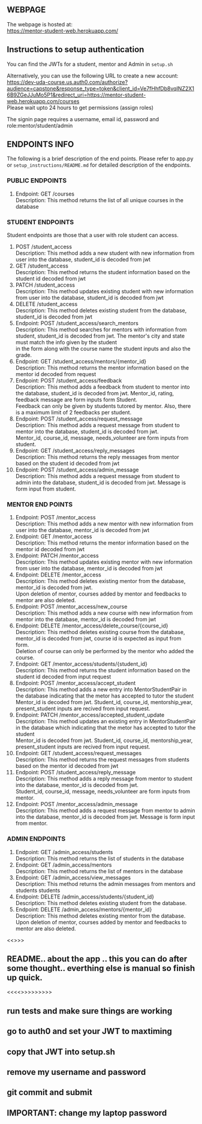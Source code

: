 
## WEBPAGE  
The webpage is hosted at:  
https://mentor-student-web.herokuapp.com/  

## Instructions to setup authentication
You can find the JWTs for a student, mentor and Admin in `setup.sh`  

Alternatively, you can use the following URL to create a new account:  
https://dev-uda-course.us.auth0.com/authorize?audience=capstone&response_type=token&client_id=Ve7fHhfDb8vqINZ2X16B9ZGeJJuMo5P1&redirect_uri=https://mentor-student-web.herokuapp.com/courses  
Please wait upto 24 hours to get permissions (assign roles) 

The signin page requires a username, email id, password and role:mentor/student/admin

## ENDPOINTS INFO
The following is a brief description of the end points. Please refer to app.py or `setup_instructions/README.md` for detailed description of the endpoints.

### PUBLIC ENDPOINTS
1.  Endpoint: GET /courses  
        Description:         This method returns the list of all unique courses in the database  

### STUDENT ENDPOINTS
Student endpoints are those that a user with role student can access.  

1. POST /student_access  
        Description:         This method adds a new student with new information from user into the database, student_id is decoded from jwt  
2. GET /student_access  
        Description:         This method returns the student information based on the student id decoded from jwt  
3. PATCH /student_access  
        Description:         This method updates existing student with new information from user into the database, student_id is decoded from jwt  
4. DELETE /student_access  
        Description:         This method deletes existing student from the database, student_id is decoded from jwt  
5.  Endpoint: POST /student_access/search_mentors  
        Description:         This method searches for mentors with information from student, student_id is decoded from jwt. The mentor's city and state must match the info given by the student    
                             in the form along with the course name the student inputs and also the grade.  
6.  Endpoint: GET /student_access/mentors/{mentor_id}  
        Description:         This method returns the mentor information based on the mentor id decoded from request  
7.  Endpoint: POST /student_access/feedback  
        Description:         This method adds a feedback from student to mentor into the database, student_id is decoded from jwt. Mentor_id, rating, feedback message are form inputs form Student.  
                             Feedback can only be given by students tutored by mentor. Also, there is a maximum limit of 2 feedbacks per student.   
8.  Endpoint: POST /student_access/request_message  
        Description:         This method adds a request message from student to mentor into the database, student_id is decoded from jwt.  
                             Mentor_id, course_id, message, needs_volunteer are form inputs from student.          
9.  Endpoint: GET /student_access/reply_messages  
        Description:         This method returns the reply messages from mentor based on the student id decoded from jwt   
10. Endpoint: POST /student_access/admin_message  
        Description:         This method adds a request message from student to admin into the database, student_id is decoded from jwt. Message is form input from student.          

### MENTOR END POINTS
1.  Endpoint: POST /mentor_access  
        Description:         This method adds a new mentor with new information from user into the database, mentor_id is decoded from jwt  
2.  Endpoint: GET /mentor_access  
        Description:         This method returns the mentor information based on the mentor id decoded from jwt  
3.  Endpoint: PATCH /mentor_access  
        Description:         This method updates existing mentor with new information from user into the database, mentor_id is decoded from jwt  
4.  Endpoint: DELETE /mentor_access  
        Description:         This method deletes existing mentor from the database, mentor_id is decoded from jwt.  
                             Upon deletion of mentor, courses added by mentor and feedbacks to mentor are also deleted.  
5.  Endpoint: POST /mentor_access/new_course  
        Description:         This method adds a new course with new information from mentor into the database, mentor_id is decoded from jwt  
6.  Endpoint: DELETE /mentor_access/delete_course/{course_id}  
        Description:         This method deletes existing course from the database, mentor_id is decoded from jwt, course id is expected as input from form.  
                             Deletion of course can only be performed by the mentor who added the course.   
7.  Endpoint: GET /mentor_access/students/{student_id}  
        Description:         This method returns the student information based on the student id decoded from input request  
8.  Endpoint: POST /mentor_access/accept_student  
        Description:         This method adds a new entry into MentorStudentPair in the database indicating that the metor has accepted to tutor the student  
                             Mentor_id is decoded from jwt. Student_id, course_id, mentorship_year, present_student inputs are recived from input request.  
9.  Endpoint: PATCH /mentor_access/accepted_student_update  
        Description:         This method updates an existing entry in MentorStudentPair in the database which indicating that the metor has accepted to tutor the student  
                             Mentor_id is decoded from jwt. Student_id, course_id, mentorship_year, present_student inputs are recived from input request.  
10. Endpoint: GET /student_access/request_messages  
        Description:         This method returns the request messages from students based on the mentor id decoded from jwt  
11. Endpoint: POST /student_access/reply_message  
        Description:         This method adds a reply message from mentor to student into the database, mentor_id is decoded from jwt.  
                             Student_id, course_id, message, needs_volunteer are form inputs from mentor.          
12. Endpoint: POST /mentor_access/admin_message  
        Description:         This method adds a request message from mentor to admin into the database, mentor_id is decoded from jwt. Message is form input from mentor.          

### ADMIN ENDPOINTS
1.  Endpoint: GET /admin_access/students  
        Description:         This method returns the list of students in the database  
2.  Endpoint: GET /admin_access/mentors  
        Description:         This method returns the list of mentors in the database  
3.  Endpoint: GET /admin_access/view_messages  
        Description:         This method returns the admin messages from mentors and students students  
4.  Endpoint: DELETE /admin_access/students/{student_id}   
        Description:         This method deletes existing student from the database.  
5.  Endpoint: DELETE /admin_access/mentors/{mentor_id}  
        Description:         This method deletes existing mentor from the database.  
                             Upon deletion of mentor, courses added by mentor and feedbacks to mentor are also deleted.  


<<<NEEDS SOME THOUGHT>>>>
## README.. about the app .. this you can do after some thought.. everthing else is manual so finish up quick.




<<<<<BEFORE SUBMITTING>>>>>>>>>>
## run tests and make sure things are working
## go to auth0 and set your JWT to maxtiming 
## copy that JWT into setup.sh 
## remove my username and password
## git commit and submit


## IMPORTANT: change my laptop password  

